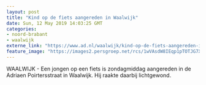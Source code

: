 ```yaml
---
layout: post
title: "Kind op de fiets aangereden in Waalwijk"
date: Sun, 12 May 2019 14:03:25 GMT
categories: 
- noord-brabant 
- waalwijk 
externe_link: "https://www.ad.nl/waalwijk/kind-op-de-fiets-aangereden-in-waalwijk~a5477916/"
feature_image: "https://images2.persgroep.net/rcs/1wVAsdW8IEqp1pTOTJG7XQKa-R4/diocontent/148101321/_fitwidth/400/?appId=21791a8992982cd8da851550a453bd7f&quality=0.7"
---
```


WAALWIJK - Een jongen op een fiets is zondagmiddag aangereden in de Adriaen Poirtersstraat in Waalwijk. Hij raakte daarbij lichtgewond.
